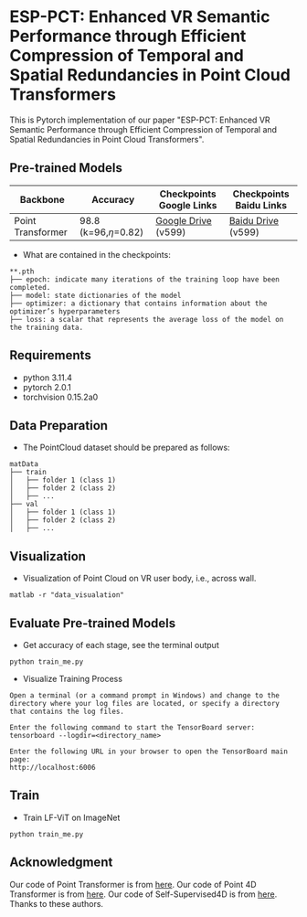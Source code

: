 # ESP-PCT: Enhanced VR Semantic Performance  through Efficient Compression of Temporal and Spatial Redundancies in Point Cloud Transformers

This is Pytorch implementation of our paper "ESP-PCT: Enhanced VR Semantic Performance  through Efficient Compression of Temporal and Spatial Redundancies in Point Cloud Transformers".

## Pre-trained Models

| Backbone | Accuracy	                | Checkpoints Google Links | Checkpoints Baidu Links                                                 |
|---|--------------------------|-------------------|-------------------------------------------------------------------------|
| Point Transformer   | 98.8 (k=96,$\eta$=0.82) | [Google Drive](https://drive.google.com/file/d/17upx88PytEqcdqsSVqTlL9Ic3tKnjdrc/view?usp=sharing) (v599) | [Baidu Drive ](https://pan.baidu.com/s/1u2mJ05NSNJxJ6IJJkU--eg) (v599) |

- What are contained in the checkpoints:

```
**.pth
├── epoch: indicate many iterations of the training loop have been completed.
├── model: state dictionaries of the model
├── optimizer: a dictionary that contains information about the optimizer’s hyperparameters
├── loss: a scalar that represents the average loss of the model on the training data.
```

## Requirements
- python 3.11.4
- pytorch 2.0.1
- torchvision 0.15.2a0

## Data Preparation
- The PointCloud dataset should be prepared as follows:
```
matData
├── train
│   ├── folder 1 (class 1)
│   ├── folder 2 (class 2)
│   ├── ...
├── val
│   ├── folder 1 (class 1)
│   ├── folder 2 (class 2)
│   ├── ...

```

## Visualization
- Visualization of Point Cloud on VR user body, i.e., across wall.

```
matlab -r "data_visualation"
```

## Evaluate Pre-trained Models
- Get accuracy of each stage, see the terminal output
```
python train_me.py
```
- Visualize Training Process
```
Open a terminal (or a command prompt in Windows) and change to the directory where your log files are located, or specify a directory that contains the log files.

Enter the following command to start the TensorBoard server:
tensorboard --logdir=<directory_name>

Enter the following URL in your browser to open the TensorBoard main page:
http://localhost:6006
```

## Train
- Train LF-ViT on ImageNet 
```
python train_me.py
```


## Acknowledgment
Our code of Point Transformer is from [here](https://github.com/POSTECH-CVLab/point-transformer). Our code of Point 4D Transformer is from [here](https://github.com/hehefan/P4Transformer). Our code of Self-Supervised4D is from [here](https://github.com/dongyh20/C2P). Thanks to these authors. 

